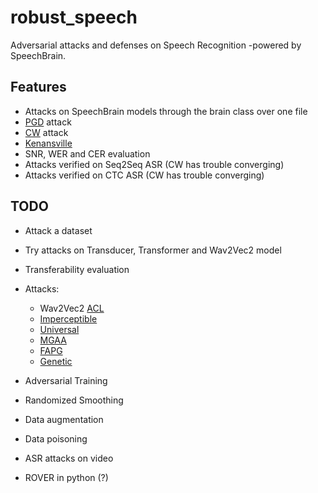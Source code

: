 # robust_speech

Adversarial attacks and defenses on Speech Recognition  -powered by SpeechBrain.

## Features
* Attacks on SpeechBrain models through the brain class over one file
* [PGD](https://arxiv.org/abs/1706.06083) attack
* [CW](https://people.eecs.berkeley.edu/~daw/papers/audio-dls18.pdf) attack
* [Kenansville](https://arxiv.org/abs/1910.05262) 
* SNR, WER and CER evaluation
* Attacks verified on Seq2Seq ASR (CW has trouble converging)
* Attacks verified on CTC ASR (CW has trouble converging)

## TODO
* Attack a dataset
* Try attacks on Transducer, Transformer and Wav2Vec2 model
* Transferability evaluation
* Attacks:
    * Wav2Vec2 [ACL](https://arxiv.org/abs/2006.07589)
    * [Imperceptible](https://arxiv.org/abs/1903.10346)
    * [Universal](https://arxiv.org/abs/1905.03828)
    * [MGAA](https://arxiv.org/abs/2108.04204)
    * [FAPG](https://www.aaai.org/AAAI21Papers/AAAI-7923.XieY.pdf)
    * [Genetic](https://arxiv.org/abs/1801.00554)
    
* Adversarial Training
* Randomized Smoothing
* Data augmentation
* Data poisoning
* ASR attacks on video
* ROVER in python (?)
